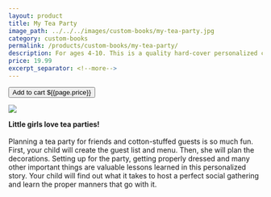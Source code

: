 ```yaml
---
layout: product
title: My Tea Party
image_path: ../../../images/custom-books/my-tea-party.jpg
category: custom-books
permalink: /products/custom-books/my-tea-party/
description: For ages 4-10. This is a quality hard-cover personalized children's book. Washable hard covers. Fully illustrated color pages. 32 pages.
price: 19.99
excerpt_separator: <!--more-->
---
```


<button class="bg-blue-500 hover:bg-blue-700 text-white font-bold my-2 py-2 px-4 rounded w-full snipcart-add-item" 
data-item-id="my-tea-party" 
data-item-price="{{page.price}}"
data-item-url="https://www.karenix.com/shop"
data-item-description="{{ page.description }}"
data-item-image="{{page.image_path}}"
data-item-name="{{page.title}}"
data-item-custom1-name="Adult Helping w/Party"
data-item-custom10-name="Age (optional)"
data-item-custom11-name="First Name"
data-item-custom12-name="Last Name"
data-item-custom13-name="Middle Name (optional)"
data-item-custom14-name="Use Nickname (optional)"
data-item-custom15-name="Hometown"
data-item-custom16-name="Friends"
data-item-custom17-name="Dedication (with love from)"
data-item-custom18-name="Book From (Mom & Dad"
data-item-custom19-name="Date of Gift"
data-item-custom20-name="Gender"
data-item-custom20-options="Girl">
Add to cart ${{page.price}}
</button>

<!--more-->

<div class="flex flex-wrap">
  <div class="w-64 p-4 h-auto">
    <a data-fancybox="gallery" href="{{ page.image_path }}"><img src="{{ page.image_path }}"></a>
  </div>
  <div class="sm:flex-1">
    <p class="p-4 text-gray-700">
      <strong>
        Little girls love tea parties!
      </strong>
      <br><br>
      Planning a tea party for friends and cotton-stuffed guests is so much fun. First, your child will create the guest
      list and menu. Then, she will plan the decorations. Setting up for the party, getting properly dressed and many
      other important things are valuable lessons learned in this personalized story. Your child will find out what it
      takes to host a perfect social gathering and learn the proper manners that go with it.
    </p>
  </div>
</div>